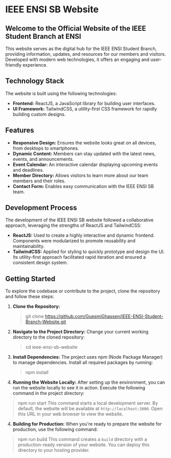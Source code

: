 # IEEE ENSI SB Website

## Welcome to the Official Website of the IEEE Student Branch at ENSI

This website serves as the digital hub for the IEEE ENSI Student Branch, providing information, updates, and resources for our members and visitors. Developed with modern web technologies, it offers an engaging and user-friendly experience.

## Technology Stack

The website is built using the following technologies:

- **Frontend:** ReactJS, a JavaScript library for building user interfaces.
- **UI Framework:** TailwindCSS, a utility-first CSS framework for rapidly building custom designs.

## Features

- **Responsive Design:** Ensures the website looks great on all devices, from desktops to smartphones.
- **Dynamic Content:** Members can stay updated with the latest news, events, and announcements.
- **Event Calendar:** An interactive calendar displaying upcoming events and deadlines.
- **Member Directory:** Allows visitors to learn more about our team members and their roles.
- **Contact Form:** Enables easy communication with the IEEE ENSI SB team.

## Development Process

The development of the IEEE ENSI SB website followed a collaborative approach, leveraging the strengths of ReactJS and TailwindCSS:

- **ReactJS:** Used to create a highly interactive and dynamic frontend. Components were modularized to promote reusability and maintainability.
- **TailwindCSS:** Applied for styling to quickly prototype and design the UI. Its utility-first approach facilitated rapid iteration and ensured a consistent design system.

## Getting Started

To explore the codebase or contribute to the project, clone the repository and follow these steps:

1. **Clone the Repository:**
   > git clone https://github.com/GuesmiGhassen/IEEE-ENSI-Student-Branch-Website.git
2. **Navigate to the Project Directory:**
   Change your current working directory to the cloned repository:
   > cd ieee-ensi-sb-website
3. **Install Dependencies:**
   The project uses npm (Node Package Manager) to manage dependencies. Install all required packages by running:
   > npm install
   >
4. **Running the Website Locally:**
  After setting up the environment, you can run the website locally to see it in action. Execute the following command in the project directory:
  > npm run start
  This command starts a local development server. By default, the website will be available at `http://localhost:3000`. Open this URL in your web browser to view the website.

4. **Building for Production:**
  When you're ready to prepare the website for production, use the following command:
> npm run build
This command creates a `build` directory with a production-ready version of your website. You can deploy this directory to your hosting provider.
